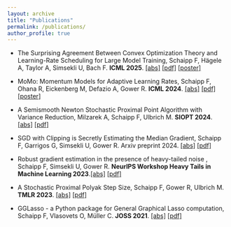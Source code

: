 ```yaml
---
layout: archive
title: "Publications"
permalink: /publications/
author_profile: true
---
```


* The Surprising Agreement Between Convex Optimization Theory and Learning-Rate Scheduling for Large Model Training, Schaipp F, Hägele A, Taylor A, Simsekli U, Bach F. **ICML 2025**.
[[abs]](https://arxiv.org/abs/2501.18965) [[pdf]](https://arxiv.org/pdf/2501.18965) [[poster]](/files/poster_lr_schedules.pdf)

* MoMo: Momentum Models for Adaptive Learning Rates, Schaipp F, Ohana R, Eickenberg M, Defazio A, Gower R. **ICML 2024**. [[abs]](https://arxiv.org/abs/2305.07583) [[pdf]](https://arxiv.org/pdf/2305.07583) [[poster]](/files/poster_momo.pdf)

* A Semismooth Newton Stochastic Proximal Point Algorithm with Variance Reduction, Milzarek A, Schaipp F, Ulbrich M. **SIOPT 2024**. [[abs]](https://epubs.siam.org/doi/abs/10.1137/22M1488181)  [[pdf]](https://arxiv.org/pdf/2204.00406)

* SGD with Clipping is Secretly Estimating the Median Gradient, Schaipp F, Garrigos G, Simsekli U, Gower R. Arxiv preprint 2024. [[abs]](https://arxiv.org/abs/2402.12828) [[pdf]](https://arxiv.org/pdf/2402.12828)

* Robust gradient estimation in the presence of heavy-tailed noise , Schaipp F, Simsekli U, Gower R. **NeurIPS Workshop Heavy Tails in Machine Learning 2023**.[[abs]](https://openreview.net/forum?id=C6PiH9Fkjd) [[pdf]](https://openreview.net/pdf?id=C6PiH9Fkjd)

* A Stochastic Proximal Polyak Step Size, Schaipp F, Gower R, Ulbrich M. **TMLR 2023**. [[abs]](https://openreview.net/forum?id=jWr41htaB3) [[pdf]](https://openreview.net/pdf?id=jWr41htaB3)

* GGLasso - a Python package for General Graphical Lasso computation, Schaipp F, Vlasovets O, Müller C. **JOSS 2021**. [[abs]](https://joss.theoj.org/papers/10.21105/joss.03865) [[pdf]](https://www.theoj.org/joss-papers/joss.03865/10.21105.joss.03865.pdf)
